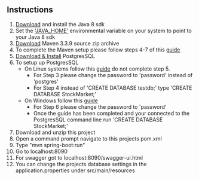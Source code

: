 Instructions
-
1. [Download](http://www.oracle.com/technetwork/java/javase/downloads/index.html) and install the Java 8 sdk
2. Set the ['JAVA_HOME'](https://docs.oracle.com/cd/E19509-01/820-3208/inst_cli_jdk_javahome_t/) environmental variable on your system to point to your Java 8 sdk
3. [Download](https://maven.apache.org/download.cgi) Maven 3.3.9 source zip archive
4. To complete the Maven setup please follow steps 4-7 of this [guide](http://www.tutorialspoint.com/maven/maven_environment_setup.htm)
5. [Download & Install](https://www.postgresql.org/download/) PostgresSQL
6. To setup up PostgresSQL
	* On Linux systems follow this [guide](http://www.techrepublic.com/blog/diy-it-guy/diy-a-postgresql-database-server-setup-anyone-can-handle/) do not complete step 5.
		* For Step 3 please change the password to 'password' instead of 'postgres'
		* For Step 4 instead of 'CREATE DATABASE testdb;' type 'CREATE DATABASE StockMarket;'
	* On Windows follow this [guide](http://blog.mclaughlinsoftware.com/2014/03/02/postgresql-install-windows/)
		* For Step 6 please change the password to 'password'
		* Once the guide has been completed and your connected to the PostgresSQL command line run 'CREATE DATABASE StockMarket;'
8. Download and unzip this project
9. Open a command prompt navigate to this projects pom.xml
10. Type "mvn spring-boot:run"
11. Go to localhost:8090
12. For swagger got to localhost:8090/swagger-ui.html
13. You can change the projects database settings in the application.properties under src/main/resources